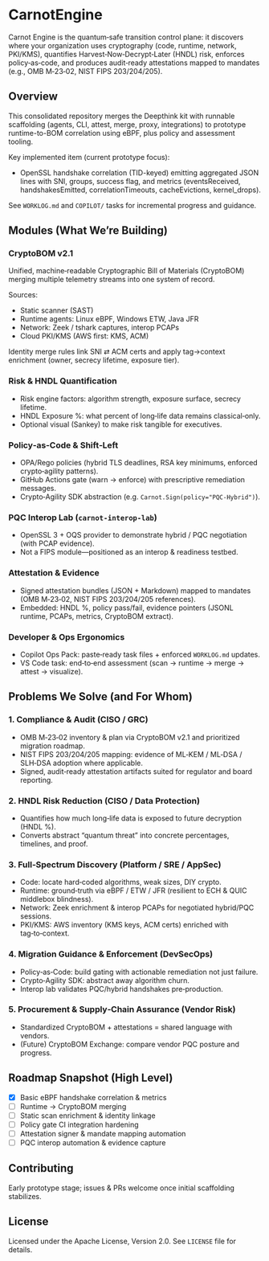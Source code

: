 # CarnotEngine

Carnot Engine is the quantum‑safe transition control plane: it discovers where your organization uses cryptography (code, runtime, network, PKI/KMS), quantifies Harvest‑Now‑Decrypt‑Later (HNDL) risk, enforces policy‑as‑code, and produces audit‑ready attestations mapped to mandates (e.g., OMB M‑23‑02, NIST FIPS 203/204/205).

## Overview

This consolidated repository merges the Deepthink kit with runnable scaffolding (agents, CLI, attest, merge, proxy, integrations) to prototype runtime-to-BOM correlation using eBPF, plus policy and assessment tooling.

Key implemented item (current prototype focus):
- OpenSSL handshake correlation (TID-keyed) emitting aggregated JSON lines with SNI, groups, success flag, and metrics (eventsReceived, handshakesEmitted, correlationTimeouts, cacheEvictions, kernel_drops).

See `WORKLOG.md` and `COPILOT/` tasks for incremental progress and guidance.

## Modules (What We’re Building)

### CryptoBOM v2.1
Unified, machine‑readable Cryptographic Bill of Materials (CryptoBOM) merging multiple telemetry streams into one system of record.

Sources:
- Static scanner (SAST)
- Runtime agents: Linux eBPF, Windows ETW, Java JFR
- Network: Zeek / tshark captures, interop PCAPs
- Cloud PKI/KMS (AWS first: KMS, ACM)

Identity merge rules link SNI ⇄ ACM certs and apply tag→context enrichment (owner, secrecy lifetime, exposure tier).

### Risk & HNDL Quantification
- Risk engine factors: algorithm strength, exposure surface, secrecy lifetime.
- HNDL Exposure %: what percent of long‑life data remains classical‑only.
- Optional visual (Sankey) to make risk tangible for executives.

### Policy‑as‑Code & Shift‑Left
- OPA/Rego policies (hybrid TLS deadlines, RSA key minimums, enforced crypto‑agility patterns).
- GitHub Actions gate (warn → enforce) with prescriptive remediation messages.
- Crypto‑Agility SDK abstraction (e.g. `Carnot.Sign(policy="PQC-Hybrid")`).

### PQC Interop Lab (`carnot-interop-lab`)
- OpenSSL 3 + OQS provider to demonstrate hybrid / PQC negotiation (with PCAP evidence).
- Not a FIPS module—positioned as an interop & readiness testbed.

### Attestation & Evidence
- Signed attestation bundles (JSON + Markdown) mapped to mandates (OMB M‑23‑02, NIST FIPS 203/204/205 references).
- Embedded: HNDL %, policy pass/fail, evidence pointers (JSONL runtime, PCAPs, metrics, CryptoBOM extract).

### Developer & Ops Ergonomics
- Copilot Ops Pack: paste‑ready task files + enforced `WORKLOG.md` updates.
- VS Code task: end‑to‑end assessment (scan → runtime → merge → attest → visualize).

## Problems We Solve (and For Whom)

### 1. Compliance & Audit (CISO / GRC)
- OMB M‑23‑02 inventory & plan via CryptoBOM v2.1 and prioritized migration roadmap.
- NIST FIPS 203/204/205 mapping: evidence of ML‑KEM / ML‑DSA / SLH‑DSA adoption where applicable.
- Signed, audit‑ready attestation artifacts suited for regulator and board reporting.

### 2. HNDL Risk Reduction (CISO / Data Protection)
- Quantifies how much long‑life data is exposed to future decryption (HNDL %).
- Converts abstract “quantum threat” into concrete percentages, timelines, and proof.

### 3. Full‑Spectrum Discovery (Platform / SRE / AppSec)
- Code: locate hard‑coded algorithms, weak sizes, DIY crypto.
- Runtime: ground‑truth via eBPF / ETW / JFR (resilient to ECH & QUIC middlebox blindness).
- Network: Zeek enrichment & interop PCAPs for negotiated hybrid/PQC sessions.
- PKI/KMS: AWS inventory (KMS keys, ACM certs) enriched with tag‑to‑context.

### 4. Migration Guidance & Enforcement (DevSecOps)
- Policy‑as‑Code: build gating with actionable remediation not just failure.
- Crypto‑Agility SDK: abstract away algorithm churn.
- Interop lab validates PQC/hybrid handshakes pre‑production.

### 5. Procurement & Supply‑Chain Assurance (Vendor Risk)
- Standardized CryptoBOM + attestations = shared language with vendors.
- (Future) CryptoBOM Exchange: compare vendor PQC posture and progress.

## Roadmap Snapshot (High Level)
- [x] Basic eBPF handshake correlation & metrics
- [ ] Runtime → CryptoBOM merging
- [ ] Static scan enrichment & identity linkage
- [ ] Policy gate CI integration hardening
- [ ] Attestation signer & mandate mapping automation
- [ ] PQC interop automation & evidence capture

## Contributing
Early prototype stage; issues & PRs welcome once initial scaffolding stabilizes.

## License

Licensed under the Apache License, Version 2.0. See `LICENSE` file for details.
